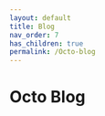 ```yaml
---
layout: default
title: Blog
nav_order: 7
has_children: true
permalink: /Octo-blog
---
```



# Octo Blog